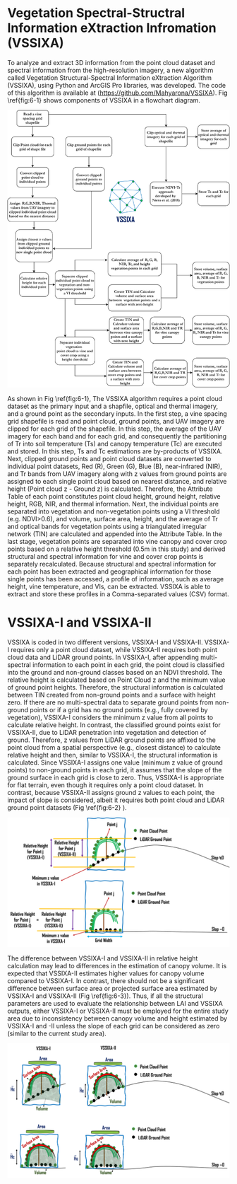 # Vegetation Spectral-Structral Information eXtraction Infromation (VSSIXA) 
To analyze and extract 3D information from the point cloud dataset and spectral information from the high-resolution imagery, a new algorithm called Vegetation Structural-Spectral Information eXtraction Algorithm (VSSIXA), using Python and ArcGIS Pro libraries, was developed. The code of this algorithm is available at (https://github.com/Mahyarona/VSSIXA).  Fig \ref{fig:6-1} shows components of VSSIXA in a flowchart diagram. 

![A workflow of proposed VSSIXA algorithm](https://github.com/Mahyarona/VSSIXA/blob/master/Flowchart_VSSIXA.png)

As shown in Fig \ref{fig:6-1}, The VSSIXA algorithm requires a point cloud dataset as the primary input and a shapfile, optical and thermal imagery, and a ground point as the secondary inputs. In the first step, a vine spacing grid shapefile is read and point cloud, ground points, and UAV imagery are clipped for each grid of the shapefile. In this step, the average of the UAV imagery for each band and for each grid, and consequently the partitioning of Tr into soil temperature (Ts) and canopy temperature (Tc) are executed and stored. In this step, Ts and Tc estimations are by-products of VSSIXA. Next, clipped ground points and point cloud datasets are converted to individual point datasets, Red (R), Green (G), Blue (B), near-infrared (NIR), and Tr bands from UAV imagery along with z values from ground points are assigned to each single point cloud based on nearest distance, and relative height (Point cloud z - Ground z) is calculated. Therefore, the Attribute Table of each point constitutes point cloud height, ground height, relative height, RGB, NIR, and thermal information. Next, the individual points are separated into vegetation and non-vegetation points using a VI threshold (e.g. NDVI>0.6), and volume, surface area, height, and the average of Tr and optical bands for vegetation points using a triangulated irregular network (TIN) are calculated and appended into the Attribute Table. In the last stage, vegetation points are separated into vine canopy and cover crop points based on a relative height threshold (0.5m in this study) and derived structural and spectral information for vine and cover crop points is separately recalculated. Because structural and spectral information for each point has been extracted and geographical information for those single points has been accessed, a profile of information, such as average height, vine temperature, and VIs, can be extracted. VSSIXA is able to extract and store these profiles in a Comma-separated values (CSV) format.       

# VSSIXA-I and VSSIXA-II

 VSSIXA is coded in two different versions, VSSIXA-I and VSSIXA-II. VSSIXA-I requires only a point cloud dataset, while VSSIXA-II requires both point cloud data and LiDAR ground points. In VSSIXA-I, after appending multi-spectral information to each point in each grid, the point cloud is classified into the ground and non-ground classes based on an NDVI threshold. The relative height is calculated based on Point Cloud z and the minimum value of ground point heights. Therefore, the structural information is calculated between TIN created from non-ground points and a surface with height zero. If there are no multi-spectral data to separate ground points from non-ground points or if a grid has no ground points (e.g., fully covered by vegetation), VSSIXA-I considers the minimum z value from all points to calculate relative height. In contrast, the classified ground points exist for VSSIXA-II, due to LiDAR penetration into vegetation and detection of ground. Therefore, z values from LiDAR ground points are affixed to the point cloud from a spatial perspective (e.g., closest distance) to calculate relative height and then, similar to VSSIXA-I, the structural information is calculated. Since VSSIXA-I assigns one value (minimum z value of ground points) to non-ground points in each grid, it assumes that the slope of the ground surface in each grid is close to zero. Thus, VSSIXA-I is appropriate for flat terrain,  even though it requires only a point cloud dataset. In contrast, because VSSIXA-II assigns ground z values to each point, the impact of slope is considered, albeit it requires both point cloud and LiDAR ground point datasets (Fig \ref{fig:6-2} ). 
 
![Differences between VSSIXA-I and VSSIXA-II determination of ground elevation and canopy height](https://github.com/Mahyarona/VSSIXA/blob/master/VSSIXA.png)

The difference between VSSIXA-I and VSSIXA-II in relative height calculation may lead to differences in the estimation of canopy volume. It is expected that VSSIXA-II estimates higher values for canopy volume compared to VSSIXA-I. In contrast, there should not be a significant difference between surface area or projected surface area estimated by VSSIXA-I and VSSIXA-II (Fig \ref{fig:6-3}). Thus, if all the structural parameters are used to evaluate the relationship between LAI and VSSIXA outputs, either VSSIXA-I or VSSIXA-II must be employed for the entire study area due to inconsistency between canopy volume and height estimated by VSSIXA-I and -II unless the slope of each grid can be considered as zero (similar to the current study area).


![Differences between VSSIXA-I and VSSIXA-II in estimation of canopy surface area, projected surface area, volume and average height](https://github.com/Mahyarona/VSSIXA/blob/master/VSSIXA_Sub02.png)
